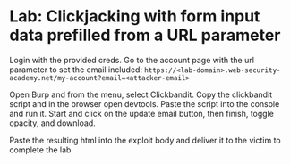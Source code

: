 # Lab: Clickjacking with form input data prefilled from a URL parameter

Login with the provided creds. Go to the account page with the url parameter to set the email included: `https://<lab-domain>.web-security-academy.net/my-account?email=<attacker-email>`

Open Burp and from the menu, select Clickbandit. Copy the clickbandit script and in the browser open devtools. Paste the script into the console and run it. Start and click on the update email button, then finish, toggle opacity, and download.

Paste the resulting html into the exploit body and deliver it to the victim to complete the lab.